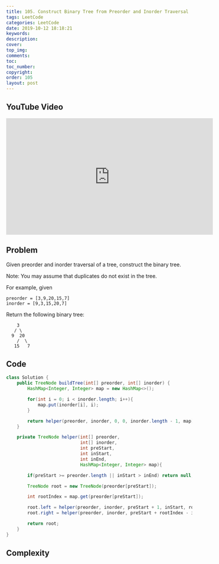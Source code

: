 ```yaml
---
title: 105. Construct Binary Tree from Preorder and Inorder Traversal
tags: LeetCode
categories: LeetCode
date: 2019-10-12 18:18:21
keywords:
description:
cover:
top_img:
comments:
toc:
toc_number:
copyright:
order: 105
layout: post
---
```


## YouTube Video

<iframe width="560" height="315" src="https://www.youtube.com/embed/6Xcz08RkRHE" frameborder="0" allow="accelerometer; autoplay; encrypted-media; gyroscope; picture-in-picture" allowfullscreen></iframe>

## Problem

Given preorder and inorder traversal of a tree, construct the binary tree.

Note:
You may assume that duplicates do not exist in the tree.

For example, given

```
preorder = [3,9,20,15,7]
inorder = [9,3,15,20,7]
```

Return the following binary tree:

```
    3
   / \
  9  20
    /  \
   15   7
```

## Code

```java
class Solution {
    public TreeNode buildTree(int[] preorder, int[] inorder) {
        HashMap<Integer, Integer> map = new HashMap<>();

        for(int i = 0; i < inorder.length; i++){
            map.put(inorder[i], i);
        }

        return helper(preorder, inorder, 0, 0, inorder.length - 1, map);
    }

    private TreeNode helper(int[] preorder,
                            int[] inorder,
                            int preStart,
                            int inStart,
                            int inEnd,
                            HashMap<Integer, Integer> map){

        if(preStart >= preorder.length || inStart > inEnd) return null;

        TreeNode root = new TreeNode(preorder[preStart]);

        int rootIndex = map.get(preorder[preStart]);

        root.left = helper(preorder, inorder, preStart + 1, inStart, rootIndex - 1, map);
        root.right = helper(preorder, inorder, preStart + rootIndex - inStart + 1, rootIndex + 1, inEnd, map);

        return root;
    }
}
```

## Complexity
